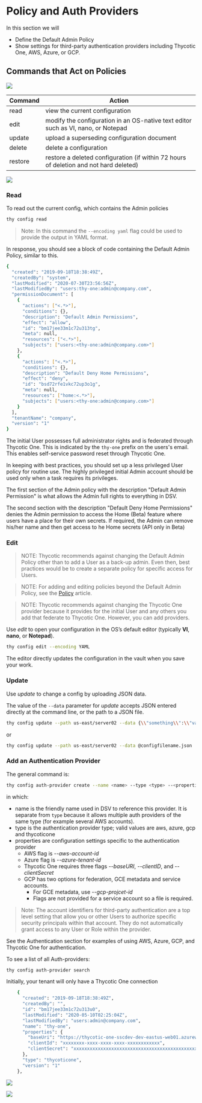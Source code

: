 ﻿[title]: # (Admin Policy and Auth Provider)
[tags]: # (DevOps Secrets Vault,DSV,)
[priority]: # (4800)

# Policy and Auth Providers

In this section we will

* Define the Default Admin Policy 
* Show settings for third-party authentication providers including Thycotic One, AWS, Azure, or GCP.

## Commands that Act on Policies

![](./images/spacer.png)

| Command | Action                                                                                     |
| ------- | ------------------------------------------------------------------------------------------ |
| read    | view the current configuration                                                             |
| edit    | modify the configuration in an OS-native text editor such as VI, nano, or Notepad          |
| update  | upload a superseding configuration document                                                |
| delete  | delete a configuration                                                                     |
| restore | restore a deleted configuration (if within 72 hours of deletion and not hard deleted)      |

![](./images/spacer.png)

### Read

To read out the current config, which contains the Admin policies

```BASH
thy config read
```

>Note: In this command the `--encoding yaml` flag could be used to provide the output in YAML format.

In response, you should see a block of code containing the Default Admin Policy, similar to this.

```Bash
{
  "created": "2019-09-18T18:38:49Z",
  "createdBy": "system",
  "lastModified": "2020-07-30T23:56:56Z",
  "lastModifiedBy": "users:thy-one:admin@company.com",
  "permissionDocument": [
    {
      "actions": ["<.*>"],
      "conditions": {},
      "description": "Default Admin Permissions",
      "effect": "allow",
      "id": "bm17jee33m1c72u313tg",
      "meta": null,
      "resources": ["<.*>"],
      "subjects": ["users:<thy-one:admin@company.com>"]
    },
    {
      "actions": ["<.*>"],
      "conditions": {},
      "description": "Default Deny Home Permissions",
      "effect": "deny",
      "id": "bsd72rfe1vkc72up3o1g",
      "meta": null,
      "resources": ["home:<.*>"],
      "subjects": ["users:<thy-one:admin@company.com>"]
    }
  ],
  "tenantName": "company",
  "version": "1"
}
```

The initial User possesses full administrator rights and is federated through Thycotic One.  This is indicated by the `thy-one` prefix on the users's email. This enables self-service password reset through Thycotic One.

In keeping with best practices, you should set up a less privileged User policy for routine use. The highly privileged initial Admin account should be used only when a task requires its privileges.

The first section of the Admin policy with the description "Default Admin Permission" is what allows the Admin full rights to everything in DSV.

The second section with the description "Default Deny Home Permissions" denies the Admin permission to access the Home (Beta) feature where users have a place for their own secrets.  If required, the Admin can remove his/her name and then get access to he Home secrets (API only in Beta)

### Edit

>NOTE: Thycotic recommends against changing the Default Admin Policy other than to add a User as a back-up admin.  Even then, best practices would be to create a separate policy for specific access for Users.

>NOTE: For adding and editing policies beyond the Default Admin Policy, see the [Policy](policy.md) article.

>NOTE: Thycotic recommends against changing the Thycotic One provider because it provides for the initial User and any others you add that federate to Thycotic One. However, you can add providers.

Use *edit* to open your configuration in the OS’s default editor (typically **VI**, **nano**, or **Notepad**).

``` bash
thy config edit --encoding YAML
```

The editor directly updates the configuration in the vault when you save your work.

### Update

Use *update* to change a config by uploading JSON data.

The value of the `--data` parameter for *update* accepts JSON entered directly at the command line, or the path to a JSON file.

```BASH
thy config update --path us-east/server02 --data {\\"something\\":\\"value\\"}
```

or

```BASH
thy config update --path us-east/server02 --data @configfilename.json
```

### Add an Authentication Provider

The general command is:

```BASH
thy config auth-provider create --name <name> --type <type> --<properties>
```

in which:

* name is the friendly name used in DSV to reference this provider.  It is separate from `type` because it allows multiple auth providers of the same type (for example several AWS accounts).
* type is the authentication provider type; valid values are aws, azure, gcp and thycoticone
* properties are configuration settings specific to the authentication provider
    * AWS flag is *--aws-account-id*
    * Azure flag is *--azure-tenant-id*
    * Thycotic One requires three flags *--baseURI*, *--clientID*, and *--clientSecret* 
    * GCP has two options for federation, GCE metadata and service accounts.
        * For GCE metadata, use *--gcp-projcet-id*
        * Flags are not provided for a service account so a file is required.

>Note: The account identifiers for third-party authentication are a top level setting that allow you or other Users to authorize specific security principals within that account. They do not automatically grant access to any User or Role within the provider.

See the Authentication section for examples of using AWS, Azure, GCP, and Thycotic One for authentication.

To see a list of all Auth-providers:

```BASH
thy config auth-provider search
```
Initially, your tenant will only have a Thycotic One connection

```Bash
    {
      "created": "2019-09-18T18:38:49Z",
      "createdBy": "",
      "id": "bm17jee33m1c72u313u0",
      "lastModified": "2020-05-10T02:25:04Z",
      "lastModifiedBy": "users:admin@company.com",
      "name": "thy-one",
      "properties": {
        "baseUri": "https://thycotic-one-sscdev-dev-eastus-web01.azurewebsites.net",
        "clientId": "xxxxxxxx-xxxx-xxxx-xxxx-xxxxxxxxxxxx",
        "clientSecret": "xxxxxxxxxxxxxxxxxxxxxxxxxxxxxxxxxxxxxxxxxxxxxxxxxxxxxxxxxxxxxxxxxxx"
      },
      "type": "thycoticone",
      "version": "1"
    },
```

![](./images/spacer.png)

![](./images/spacer.png)

